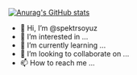 [![Anurag's GitHub stats](https://github-readme-stats.vercel.app/api?username=spektrsoyuz%theme=transparent)](https://github.com/anuraghazra/github-readme-stats)
- 👋 Hi, I’m @spektrsoyuz
- 👀 I’m interested in ...
- 🌱 I’m currently learning ...
- 💞️ I’m looking to collaborate on ...
- 📫 How to reach me ...

<!---
spektrsoyuz/spektrsoyuz is a ✨ special ✨ repository because its `README.md` (this file) appears on your GitHub profile.
You can click the Preview link to take a look at your changes.
--->
